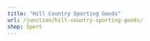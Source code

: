 ```yaml
---
title: "Hill Country Sporting Goods"
url: /junction/hill-country-sporting-goods/
shop: Sport
---
```


